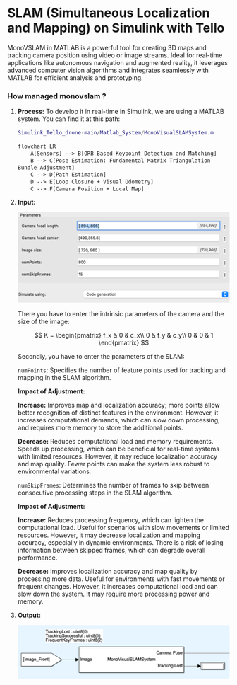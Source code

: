 # SLAM (Simultaneous Localization and Mapping) on Simulink with Tello

MonoVSLAM in MATLAB is a powerful tool for creating 3D maps and tracking camera position using video or image streams. Ideal for real-time applications like autonomous navigation and augmented reality, it leverages advanced computer vision algorithms and integrates seamlessly with MATLAB for efficient analysis and prototyping.

### How managed monovslam ? 

1. **Process:**
    To develop it in real-time in Simulink, we are using a MATLAB system. You can find it at this path:

    ```matlab
    Simulink_Tello_drone-main/Matlab_System/MonoVisualSLAMSystem.m
    ```

    ```mermaid
    flowchart LR
        A[Sensors] --> B[ORB Based Keypoint Detection and Matching]
        B --> C[Pose Estimation: Fundamental Matrix Triangulation Bundle Adjustment]
        C --> D[Path Estimation]
        D --> E[Loop Closure + Visual Odometry]
        C --> F[Camera Position + Local Map]

2. **Input:**

    ![SLAM1](SLAM1.png)

    There you have to enter the intrinsic parameters of the camera and the size of the image:

    $$
    K = 
    \begin{pmatrix}
    f_x & 0 & c_x\\
    0 & f_y & c_y\\
    0 & 0   & 1
    \end{pmatrix}
    $$

    Secondly, you have to enter the parameters of the SLAM:

    `numPoints`: Specifies the number of feature points used for tracking and mapping in the SLAM algorithm.

    **Impact of Adjustment:**

    **Increase:** Improves map and localization accuracy; more points allow better recognition of distinct features in the environment. However, it increases computational demands, which can slow down processing, and requires more memory to store the additional points.

    **Decrease:** Reduces computational load and memory requirements. Speeds up processing, which can be beneficial for real-time systems with limited resources. However, it may reduce localization accuracy and map quality. Fewer points can make the system less robust to environmental variations.

    `numSkipFrames`: Determines the number of frames to skip between consecutive processing steps in the SLAM algorithm.

    **Impact of Adjustment:**

    **Increase:** Reduces processing frequency, which can lighten the computational load. Useful for scenarios with slow movements or limited resources. However, it may decrease localization and mapping accuracy, especially in dynamic environments. There is a risk of losing information between skipped frames, which can degrade overall performance.

    **Decrease:** Improves localization accuracy and map quality by processing more data. Useful for environments with fast movements or frequent changes. However, it increases computational load and can slow down the system. It may require more processing power and memory.

3. **Output:**

    ![SLAM2](docs/SLAM2.png)